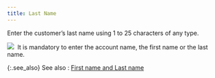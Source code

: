 ```yaml
---
title: Last Name
---
```



Enter the customer’s last name using 1 to 25 characters of any type.


![]({{site.mc_baseurl}}/img/note.gif)  It  is mandatory to enter the account name, the first name or the last name.


{:.see_also}
See also
: [First  name and Last name](JavaScript:RelatedTopics1.Click())<!--Metadata type="DesignerControl" startspan
<object CLASSID="clsid:ADB880A6-D8FF-11CF-9377-00AA003B7A11"
	ID=RelatedTopics1
	TYPE="application/x-oleobject">
</object>-->

<object classid="clsid:ADB880A6-D8FF-11CF-9377-00AA003B7A11" id="RelatedTopics1" type="application/x-oleobject"> 
 <param name="Command" value="Related Topics">
<param name="Window" value="second">
<param name="Item1" value="First name and Last name;{{site.mc_chm}}/customer-details/customer-billing-information/first_name_and_last_name_billing.html">
</object><!--Metadata type="DesignerControl" endspan-->
